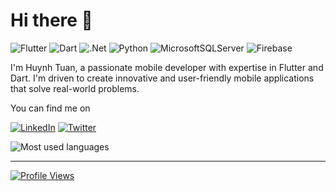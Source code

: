 # Hi there 👋

![Flutter](https://img.shields.io/badge/Flutter-%2302569B.svg?style=for-the-badge&logo=Flutter&logoColor=white) ![Dart](https://img.shields.io/badge/dart-%230175C2.svg?style=for-the-badge&logo=dart&logoColor=white) ![.Net](https://img.shields.io/badge/.NET-5C2D91?style=for-the-badge&logo=.net&logoColor=white) ![Python](https://img.shields.io/badge/python-3670A0?style=for-the-badge&logo=python&logoColor=ffdd54) ![MicrosoftSQLServer](https://img.shields.io/badge/Microsoft%20SQL%20Server-CC2927?style=for-the-badge&logo=microsoft%20sql%20server&logoColor=white) ![Firebase](https://img.shields.io/badge/firebase-a08021?style=for-the-badge&logo=firebase&logoColor=ffcd34)

I'm Huynh Tuan, a passionate mobile developer with expertise in Flutter and Dart. I'm driven to create innovative and user-friendly mobile applications that solve real-world problems.

You can find me on

[![LinkedIn](https://img.shields.io/badge/LinkedIn-%230077B5.svg?logo=linkedin&logoColor=white)](https://linkedin.com/in/https://www.linkedin.com/in/huynhtuan-space/) [![Twitter](https://img.shields.io/badge/-Twitter-2D2B55?style=flat-square&logo=twitter&logoColor=white)](https://twitter.com/HimatoKatsuya)

![Most used languages](https://github-readme-stats.vercel.app/api/top-langs/?username=huynhmytuan&theme=light&hide_border=false&include_all_commits=false&count_private=false&layout=compact)

---
[![Profile Views](https://visitcount.itsvg.in/api?id=huynhmytuan&icon=1&color=12)](https://visitcount.itsvg.in)
